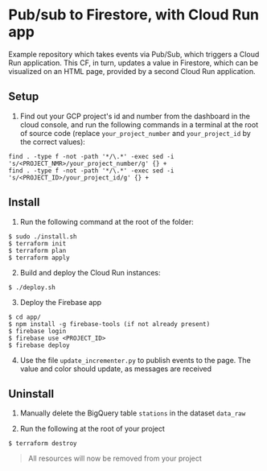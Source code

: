 # Pub/sub to Firestore, with Cloud Run app
Example repository which takes events via Pub/Sub, which triggers a Cloud Run application. This CF, in turn, updates a value in Firestore, which can be visualized on an HTML page, provided by a second Cloud Run application.


## Setup

1. Find out your GCP project's id and number from the dashboard in the cloud console, and run the following commands in a terminal at the root of source code (replace `your_project_number` and `your_project_id` by the correct values):
```shell
find . -type f -not -path '*/\.*' -exec sed -i 's/<PROJECT_NMR>/your_project_number/g' {} +
find . -type f -not -path '*/\.*' -exec sed -i 's/<PROJECT_ID>/your_project_id/g' {} +
```

## Install

1. Run the following command at the root of the folder:
```shell 
$ sudo ./install.sh
$ terraform init
$ terraform plan
$ terraform apply
```

2. Build and deploy the Cloud Run instances:
```shell 
$ ./deploy.sh
```

3. Deploy the Firebase app
```shell 
$ cd app/
$ npm install -g firebase-tools (if not already present)
$ firebase login
$ firebase use <PROJECT_ID>
$ firebase deploy
```


4. Use the file `update_incrementer.py` to publish events to the page. The value and color should update, as messages are received



## Uninstall


1. Manually delete the BigQuery table `stations` in the dataset `data_raw`

2. Run the following at the root of your project

```shell 
$ terraform destroy
```

> All resources will now be removed from your project

